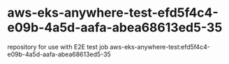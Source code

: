 # aws-eks-anywhere-test-efd5f4c4-e09b-4a5d-aafa-abea68613ed5-35
repository for use with E2E test job aws-eks-anywhere-test:efd5f4c4-e09b-4a5d-aafa-abea68613ed5-35
